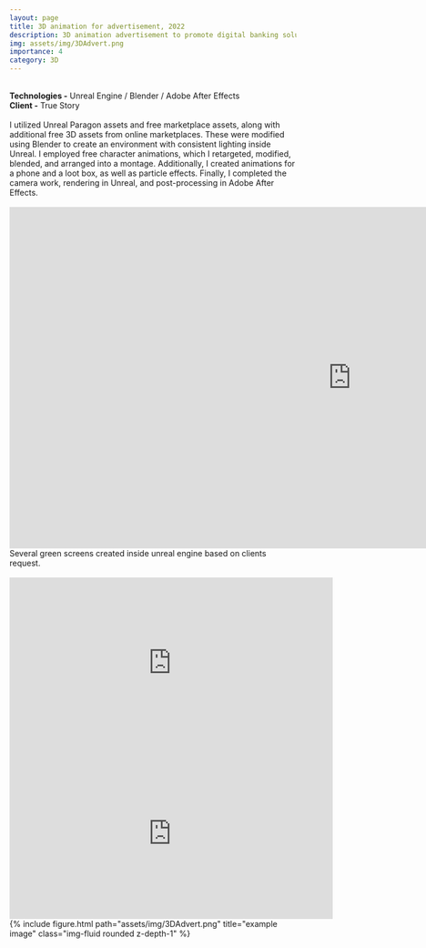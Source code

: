 ```yaml
---
layout: page
title: 3D animation for advertisement, 2022
description: 3D animation advertisement to promote digital banking solution.
img: assets/img/3DAdvert.png
importance: 4
category: 3D
---
```

<br>
<b>Technologies -</b> Unreal Engine / Blender / Adobe After Effects <br>
<b>Client -</b> True Story <br>
<br>
<div class="row">
        I utilized Unreal Paragon assets and free marketplace assets, along with additional free 3D assets from online marketplaces. These were modified using Blender to create an environment with consistent lighting inside Unreal. I employed free character animations, which I retargeted, modified, blended, and arranged into a montage. Additionally, I created animations for a phone and a loot box, as well as particle effects. Finally, I completed the camera work, rendering in Unreal, and post-processing in Adobe After Effects.
        <br><br>
        <iframe width="1200" height="600" src="https://www.youtube.com/embed/a2B09rQxUgw" frameborder="0"> </iframe>
        <br>
        Several green screens created inside unreal engine based on clients request.
        <br>
</div>
<div class="row">
    <br>
    <div class="col-sm mt-3 mt-md-0">
        <iframe width="568" height="300" src="https://www.youtube.com/embed/Ga_00vLbBfM" frameborder="0"> </iframe>
        <iframe width="568" height="300" src="https://www.youtube.com/embed/yX0jKFJn0Sw" frameborder="0"> </iframe>
    </div>
<div class="row">
        {% include figure.html path="assets/img/3DAdvert.png" title="example image" class="img-fluid rounded z-depth-1" %}
</div>

